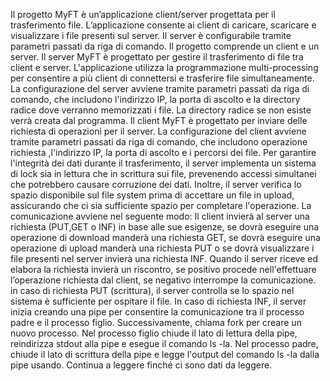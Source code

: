 Il progetto MyFT è un’applicazione client/server progettata per il trasferimento
file.
L’applicazione consente ai client di caricare, scaricare e visualizzare i file
presenti sul server. Il server è configurabile tramite parametri passati da riga di
comando.
Il progetto comprende un client e un server.
Il server MyFT è progettato per gestire il trasferimento di file tra client e server.
L'applicazione utilizza la programmazione multi-processing per consentire a
più client di connettersi e trasferire file simultaneamente.
La configurazione del server avviene tramite parametri passati da riga di
comando, che includono l'indirizzo IP, la porta di ascolto e la directory radice
dove verranno memorizzati i file. La directory radice se non esiste verrà creata
dal programma.
Il client MyFT è progettato per inviare delle richiesta di operazioni per il server.
La configurazione del client avviene tramite parametri passati da riga di
comando, che includono operazione richiesta ,l'indirizzo IP, la porta di ascolto
e i percorsi dei file.
Per garantire l'integrità dei dati durante il trasferimento, il server implementa
un sistema di lock sia in lettura che in scrittura sui file, prevenendo accessi
simultanei che potrebbero causare corruzione dei dati. Inoltre, il server verifica
lo spazio disponibile sul file system prima di accettare un file in upload,
assicurando che ci sia sufficiente spazio per completare l'operazione.
La comunicazione avviene nel seguente modo:
Il client invierà al server una richiesta (PUT,GET o INF) in base alle sue
esigenze, se dovrà eseguire una operazione di download manderà una
richiesta GET, se dovrà eseguire una operazione di upload manderà una
richiesta PUT o se dovrà visualizzare i file presenti nel server invierà una
richiesta INF.
Quando il server riceve ed elabora la richiesta invierà un riscontro, se positivo
procede nell'effettuare l’operazione richiesta dal client, se negativo interrompe
la comunicazione.
in caso di richiesta PUT (scrittura), il server controlla se lo spazio nel sistema
è sufficiente per ospitare il file.
In caso di richiesta INF, il server inizia creando una pipe per consentire la
comunicazione tra il processo padre e il processo figlio. Successivamente,
chiama fork per creare un nuovo processo. Nel processo figlio chiude il lato di
lettura della pipe, reindirizza stdout alla pipe e esegue il comando ls -la. Nel
processo padre, chiude il lato di scrittura della pipe e legge l'output del
comando ls -la dalla pipe usando. Continua a leggere finché ci sono dati da
leggere.
